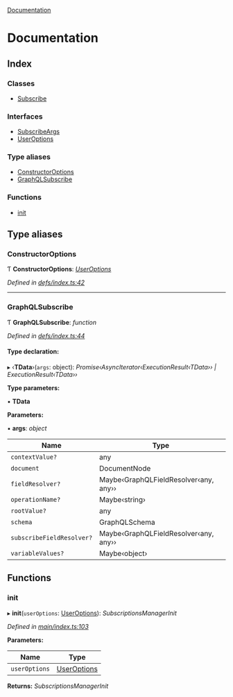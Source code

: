 [Documentation](README.md)

# Documentation

## Index

### Classes

* [Subscribe](classes/subscribe.md)

### Interfaces

* [SubscribeArgs](interfaces/subscribeargs.md)
* [UserOptions](interfaces/useroptions.md)

### Type aliases

* [ConstructorOptions](README.md#constructoroptions)
* [GraphQLSubscribe](README.md#graphqlsubscribe)

### Functions

* [init](README.md#init)

## Type aliases

###  ConstructorOptions

Ƭ **ConstructorOptions**: *[UserOptions](interfaces/useroptions.md)*

*Defined in [defs/index.ts:42](https://github.com/badbatch/graphql-box/blob/db0ab9f/packages/subscribe/src/defs/index.ts#L42)*

___

###  GraphQLSubscribe

Ƭ **GraphQLSubscribe**: *function*

*Defined in [defs/index.ts:44](https://github.com/badbatch/graphql-box/blob/db0ab9f/packages/subscribe/src/defs/index.ts#L44)*

#### Type declaration:

▸ ‹**TData**›(`args`: object): *Promise‹AsyncIterator‹ExecutionResult‹TData›› | ExecutionResult‹TData››*

**Type parameters:**

▪ **TData**

**Parameters:**

▪ **args**: *object*

Name | Type |
------ | ------ |
`contextValue?` | any |
`document` | DocumentNode |
`fieldResolver?` | Maybe‹GraphQLFieldResolver‹any, any›› |
`operationName?` | Maybe‹string› |
`rootValue?` | any |
`schema` | GraphQLSchema |
`subscribeFieldResolver?` | Maybe‹GraphQLFieldResolver‹any, any›› |
`variableValues?` | Maybe‹object› |

## Functions

###  init

▸ **init**(`userOptions`: [UserOptions](interfaces/useroptions.md)): *SubscriptionsManagerInit*

*Defined in [main/index.ts:103](https://github.com/badbatch/graphql-box/blob/db0ab9f/packages/subscribe/src/main/index.ts#L103)*

**Parameters:**

Name | Type |
------ | ------ |
`userOptions` | [UserOptions](interfaces/useroptions.md) |

**Returns:** *SubscriptionsManagerInit*
